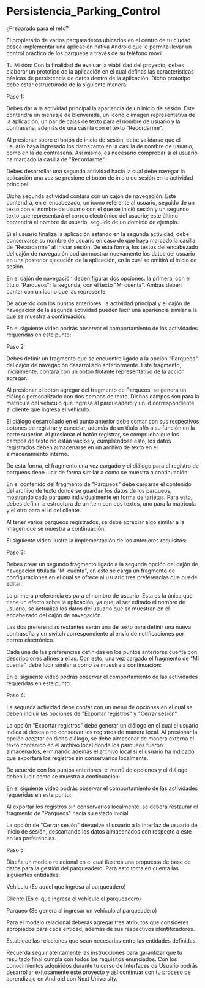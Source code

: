 # Persistencia_Parking_Control
 ¿Preparado para el reto?

El propietario de varios parqueaderos ubicados en el centro de tu ciudad desea implementar una aplicación nativa Android que le permita llevar un control práctico de los parqueos a través de su teléfono móvil.

Tu Misión:
Con la finalidad de evaluar la viabilidad del proyecto, debes elaborar un prototipo de la aplicación en el cual definas las características básicas de persistencia de datos dentro de la aplicación. Dicho prototipo debe estar estructurado de la siguiente manera:

Paso 1:

Debes dar a la actividad principal la apariencia de un inicio de sesión. Este contendrá un mensaje de bienvenida, un ícono o imagen representativa de la aplicación, un par de cajas de texto para el nombre de usuario y la contraseña, además de una casilla con el texto "Recordarme".

Al presionar sobre el botón de inicio de sesión, debe validarse que el usuario haya ingresado los datos tanto en la casilla de nombre de usuario, como en la de contraseña. Así mismo, es necesario comprobar si el usuario ha marcado la casilla de "Recordarme".

Debes desarrollar una segunda actividad hacia la cual debe navegar la aplicación una vez se presione el botón de inicio de sesión en la actividad principal.

Dicha segunda actividad contará con un cajón de navegación. Este contendrá, en el encabezado, un ícono referente al usuario, seguido de un texto con el nombre de usuario con el que se inició sesión y un segundo texto que representará el correo electrónico del usuario; este último contendrá el nombre de usuario, seguido de un dominio de ejemplo.

Si el usuario finaliza la aplicación estando en la segunda actividad, debe conservarse su nombre de usuario en caso de que haya marcado la casilla de “Recordarme” al iniciar sesión. De esta forma, los textos del encabezado del cajón de navegación podrán mostrar nuevamente los datos del usuario en una posterior ejecución de la aplicación, en la cual se omitirá el inicio de sesión.

En el cajón de navegación deben figurar dos opciones: la primera, con el título "Parqueos"; la segunda, con el texto "Mi cuenta". Ambas deben contar con un ícono que las represente.

De acuerdo con los puntos anteriores, la actividad principal y el cajón de navegación de la segunda actividad pueden lucir una apariencia similar a la que se muestra a continuación:

 
En el siguiente video podrás observar el comportamiento de las actividades requeridas en este punto:

Paso 2:

Debes definir un fragmento que se encuentre ligado a la opción "Parqueos" del cajón de navegación desarrollado anteriormente. Este fragmento, inicialmente, contará con un botón flotante representativo de la acción agregar.

Al presionar el botón agregar del fragmento de Parqueos, se genera un diálogo personalizado con dos campos de texto. Dichos campos son para la matrícula del vehículo que ingresa al parqueadero y un id correspondiente al cliente que ingresa el vehículo.

El diálogo desarrollado en el punto anterior debe contar con sus respectivos botones de registrar y cancelar, además de un título afín a su función en la parte superior. Al presionar el botón registrar, se comprueba que los campos de texto no están vacíos y, cumpliendose esto, los datos registrados deben almacenarse en un archivo de texto en el almacenamiento interno.

De esta forma, el fragmento una vez cargado y el diálogo para el registro de parqueos debe lucir de forma similar a como se muestra a continuación:

 
En el contenido del fragmento de "Parqueos" debe cargarse el contenido del archivo de texto donde se guardan los datos de los parqueos, mostrando cada parqueo individualmente en forma de tarjetas. Para esto, debes definir la estructura de un ítem con dos textos, uno para la matrícula y el otro para el id del cliente.

Al tener varios parqueos registrados, se debe apreciar algo similar a la imagen que se muestra a continuación:


El siguiente video ilustra la implementación de los anteriores requisitos:

Paso 3:

Debes crear un segundo fragmento ligado a la segunda opción del cajón de navegación titulada "Mi cuenta", en este se carga un fragmento de configuraciones en el cual se ofrece al usuario tres preferencias que puede editar.

La primera preferencia es para el nombre de usuario. Esta es la única que tiene un efecto sobre la aplicación, ya que, al ser editado el nombre de usuario, se actualiza los datos del usuario que se muestran en el encabezado del cajón de navegación.

Las dos preferencias restantes serán una de texto para definir una nueva contraseña y un switch correspondiente al envío de notificaciones por correo electrónico.

Cada una de las preferencias definidas en los puntos anteriores cuenta con descripciones afines a ellas. Con esto, una vez cargado el fragmento de “Mi cuenta”, debe lucir similar a como se muestra a continuación:


En el siguiente video podrás observar el comportamiento de las actividades requeridas en este punto:

Paso 4:

La segunda actividad debe contar con un menú de opciones en el cual se deben incluir las opciones de "Exportar registros" y "Cerrar sesión”.

La opción "Exportar registros" debe generar un diálogo en el cual el usuario indica si desea o no conservar los registros de manera local. Al presionar la opción aceptar en dicho diálogo, se debe almacenar de manera externa el texto contenido en el archivo local donde los parqueos fueron almacenados, eliminando además el archivo local si el usuario ha indicado que exportará los registros sin conservarlos localmente.

De acuerdo con los puntos anteriores, el menú de opciones y el diálogo deben lucir como se muestra a continuación:

 
En el siguiente video podrás observar el comportamiento de las actividades requeridas en este punto:

Al exportar los registros sin conservarlos localmente, se deberá restaurar el fragmento de "Parqueos" hacia su estado inicial.

La opción de "Cerrar sesión" devuelve al usuario a la interfaz de usuario de inicio de sesión, descartando los datos almacenados con respecto a este en las preferencias.

Paso 5:

Diseña un modelo relacional en el cual ilustres una propuesta de base de datos para la gestión del parqueadero. Para esto toma en cuenta las siguientes entidades:

Vehículo (Es aquel que ingresa al parqueadero)

Cliente (Es el que ingresa el vehículo al parqueadero)

Parqueo (Se genera al ingresar un vehículo al parqueadero)

Para el modelo relacional deberás agregar tres atributos que consideres apropiados para cada entidad, además de sus respectivos identificadores.

Establece las relaciones que sean necesarias entre las entidades definidas.

Recuerda seguir atentamente las instrucciones para garantizar que tu resultado final cumpla con todos los requisitos enunciados. Con los conocimientos adquiridos durante tu curso de Interfaces de Usuario podrás desarrollar exitosamente este proyecto y así continuar con tu proceso de aprendizaje en Android con Next University.
